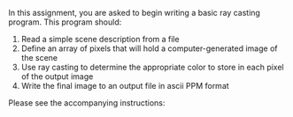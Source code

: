 In this assignment, you are asked to begin writing a basic ray casting program. 
This program should: 
1) Read a simple scene description from a file
2) Define an array of pixels that will hold a computer-generated image of the scene
3) Use ray casting to determine the appropriate color to store in each pixel of the output image
4) Write the final image to an output file in ascii PPM format

Please see the accompanying instructions: 
